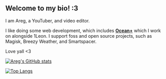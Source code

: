 ## Welcome to my bio! :3

I am Areg, a YouTuber, and video editor.

I like doing some web development, which includes [**Ocean+**](https://github.com/Areg472/ocean-plus-react) which I work on alongside 1Leon. I support foss and open source projects, such as Magisk, Breezy Weather, and Smartspacer.

Love yall <3

[![Areg's GitHub stats](https://readme-test-three.vercel.app/api?username=Areg472&theme=gruvbox&show_icons=true&rank_icon=github&hide_title=true&card_width=500px&exclude_repo=readme-test)](https://github.com/Areg472)

[![Top Langs](https://readme-test-three.vercel.app/api/top-langs/?username=Areg472&theme=gruvbox&card_width=500px&layout=compact&exclude_repo=readme-test)](https://github.com/Areg472)